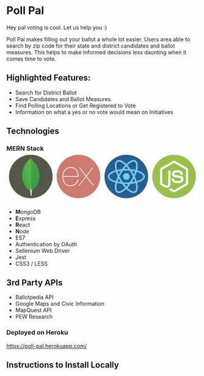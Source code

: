 # Poll Pal
Hey pal voting is cool.  Let us help you :)

Poll Pal makes filling out your ballot a whole lot easier. Users area able to search by zip code for their state and district candidates and ballot measures. This helps to make informed decisions less daunting when it comes time to vote. 

## Highlighted Features: 
- Search for District Ballot
- Save Candidates and Ballot Measures
- Find Polling Locations or Get Registered to Vote
- Information on what a yes or no vote would mean on Initiatives

## Technologies
### MERN Stack <img src="MERN.png">
- **M**ongoDB
- **E**xpress
- **R**eact
- **N**ode
- ES7
- Authentication by OAuth 
- Sellenium Web Driver
- Jest
- CSS3 / LESS


## 3rd Party APIs
- Ballotpedia API
- Google Maps and Civic Information
- MapQuest API
- PEW Research

### Deployed on Heroku
https://poll-pal.herokuapp.com/

## Instructions to Install Locally

